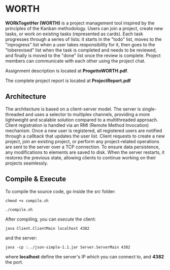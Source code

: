 # WORTH

**WORkTogetHer (WORTH)​** is a project management tool inspired by the principles of the Kanban methodology. Users can join a project, create new tasks, or work on existing tasks (represented as cards). Each task progresses through a series of lists: it starts in the "todo" list, moves to the "inprogress" list when a user takes responsibility for it, then goes to the "toberevised" list when the task is completed and needs to be reviewed, and finally is moved to the "done" list once the review is complete. Project members can communicate with each other using the project chat.

Assignment description is located at **ProgettoWORTH.pdf**.

The complete project report is located at **ProjectReport.pdf**

## Architecture

The architecture is based on a client-server model. The server is single-threaded and uses a selector to multiplex channels, providing a more lightweight and scalable solution compared to a multithreaded approach. Client registration is handled via an RMI (Remote Method Invocation) mechanism. Once a new user is registered, all registered users are notified through a callback that updates the user list. Client requests to create a new project, join an existing project, or perform any project-related operations are sent to the server over a TCP connection. To ensure data persistence, any modifications to elements are saved to disk. When the server restarts, it restores the previous state, allowing clients to continue working on their projects seamlessly.

## Compile & Execute

To compile the source code, go inside the *src* folder:

<pre><code>chmod +x compile.sh</code></pre>
<pre><code>./compile.sh</code></pre>
   
After compiling, you can *execute* the client:
<pre><code>java Client.ClientMain localhost 4382</code></pre>
and the server:
<pre><code>java -cp :../json-simple-1.1.jar Server.ServerMain 4382</code></pre>
where **localhost** define the server's IP which you can connect to, and **4382** the port.